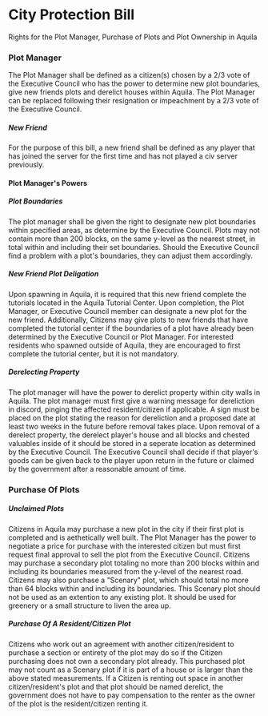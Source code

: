 # City Protection Bill
Rights for the Plot Manager, Purchase of Plots and Plot Ownership in Aquila

### Plot Manager

The Plot Manager shall be defined as a citizen(s) chosen by a 2/3 vote of the Executive Council who has the power to determine new plot boundaries, give new friends plots and derelict houses within Aquila. The Plot Manager can be replaced following their resignation or impeachment by a 2/3 vote of the Executive Council. 

##### New Friend

For the purpose of this bill, a new friend shall be defined as any player that has joined the server for the first time and has not played a civ server previously.

#### Plot Manager's Powers

##### Plot Boundaries

The plot manager shall be given the right to designate new plot boundaries within specified areas, as determine by the Executive Council. Plots may not contain more than 200 blocks, on the same y-level as the nearest street, in total within and including their set boundaries. Should the Executive Council find a problem with a plot's boundaries, they can adjust them accordingly. 

##### New Friend Plot Deligation

Upon spawning in Aquila, it is required that this new friend complete the tutorials located in the Aquila Tutorial Center. Upon completion, the Plot Manager, or Executive Council member can designate a new plot for the new friend. Additionally, Citizens may give plots to new friends that have completed the tutorial center if the boundaries of a plot have already been determined by the Executive Council or Plot Manager. For interested residents who spawned outside of Aquila, they are encouraged to first complete the tutorial center, but it is not mandatory. 

##### Derelecting Property

The plot manager will have the power to derelict property within city walls in Aquila. The plot manager must first give a warning message for dereliction in discord, pinging the affected resident/citizen if applicable. A sign must be placed on the plot stating the reason for dereliction and a proposed date at least two weeks in the future before removal takes place. Upon removal of a derelect property, the derelect player's house and all blocks and chested valuables inside of it should be stored in a seperate location as determined by the Executive Council. The Executive Council shall decide if that player's goods can be given back to the player upon return in the future or claimed by the government after a reasonable amount of time. 

### Purchase Of Plots

##### Unclaimed Plots

Citizens in Aquila may purchase a new plot in the city if their first plot is completed and is aethetically well built. The Plot Manager has the power to negotiate a price for purchase with the interested citizen but must first request final approval to sell the plot from the Executive Council. Citizens may purchase a secondary plot totaling no more than 200 blocks within and including its boundaries measured from the y-level of the nearest road. Citizens may also purchase a "Scenary" plot, which should total no more than 64 blocks within and including its boundaries. This Scenary plot should not be used as an extention to any existing plot. It should be used for greenery or a small structure to liven the area up. 

##### Purchase Of A Resident/Citizen Plot

Citizens who work out an agreement with another citizen/resident to purchase a section or entirety of the plot may do so if the Citizen purchasing does not own a secondary plot already. This purchased plot may not count as a Scenary plot if it is part of a house or is larger than the above stated measurements. If a Citizen is renting out space in another citizen/resident's plot and that plot should be named derelict, the government does not have to pay compensation to the renter as the owner of the plot is the resident/citizen renting it. 
